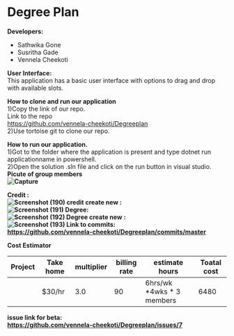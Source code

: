 # Degree Plan

<b>Developers:</b> <br>
<ul>
<li>Sathwika Gone</li>
<li>Susritha Gade</li>
<li>Vennela Cheekoti</li>
</ul>

<b>User Interface:</b><br>
This application has a basic user interface with options to drag and drop with available slots.

<b>How to clone and run our application</b><br>
1)Copy the link of our repo.<br>
Link to the repo<br>
https://github.com/vennela-cheekoti/Degreeplan <br>
2)Use tortoise git to clone our repo.

<b>How to run our application.</b><br>
1)Got to the folder where the application is present and type dotnet run applicationname in powershell.<br>
2)Open the solution .sln file and click on the run button in visual studio.<br>
<b>Picute of group members<b><br>
![Capture](https://user-images.githubusercontent.com/42945790/56673316-a82d5880-667d-11e9-8fc3-a86feb7d8cb2.PNG)

Credit :<br>
![Screenshot (190)](https://user-images.githubusercontent.com/42945790/56674061-01e25280-667f-11e9-9b87-9d30cc68edf8.png)
credit create new :<br>
![Screenshot (191)](https://user-images.githubusercontent.com/42945790/56674167-2a6a4c80-667f-11e9-9785-0242fdb72927.png)
Degree:<br>
![Screenshot (192)](https://user-images.githubusercontent.com/42945790/56674238-45d55780-667f-11e9-8ac1-989c7c3df652.png)
Degree create new :<br>
![Screenshot (193)](https://user-images.githubusercontent.com/42945790/56674332-74ebc900-667f-11e9-9451-1ed377aa454f.png)
Link to commits:<br>
https://github.com/vennela-cheekoti/Degreeplan/commits/master



<b>Cost Estimator</b>

| Project | Take home | multiplier | billing rate | estimate hours            | Toatal cost |
|---------|-----------|------------|--------------|---------------------------|-------------|
|         | $30/hr    | 3.0        | 90           | 6hrs/wk *4wks * 3 members | 6480        |


<b>issue link for beta:<b><br>
https://github.com/vennela-cheekoti/Degreeplan/issues/7
